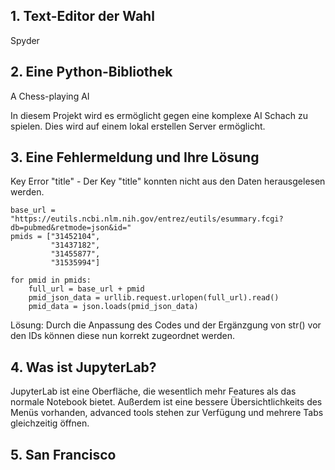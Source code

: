 ## 1. Text-Editor der Wahl
Spyder
## 2. Eine Python-Bibliothek
A Chess-playing AI

In diesem Projekt wird es ermöglicht gegen eine komplexe AI Schach zu spielen.
Dies wird auf einem lokal erstellen Server ermöglicht.
## 3. Eine Fehlermeldung und Ihre Lösung
Key Error "title" - Der Key "title" konnten nicht aus den Daten herausgelesen werden.
```
base_url = "https://eutils.ncbi.nlm.nih.gov/entrez/eutils/esummary.fcgi?db=pubmed&retmode=json&id="
pmids = ["31452104",
         "31437182",
         "31455877",
         "31535994"]

for pmid in pmids:
    full_url = base_url + pmid
    pmid_json_data = urllib.request.urlopen(full_url).read()
    pmid_data = json.loads(pmid_json_data)
```

Lösung: Durch die Anpassung des Codes und der Ergänzgung von str() vor den IDs können diese nun korrekt zugeordnet werden.
## 4. Was ist JupyterLab?
JupyterLab ist eine Oberfläche, die wesentlich mehr Features als das normale Notebook bietet. Außerdem ist eine bessere Übersichtlichkeits des Menüs vorhanden, advanced tools stehen zur Verfügung und mehrere Tabs gleichzeitig öffnen.
## 5. San Francisco
